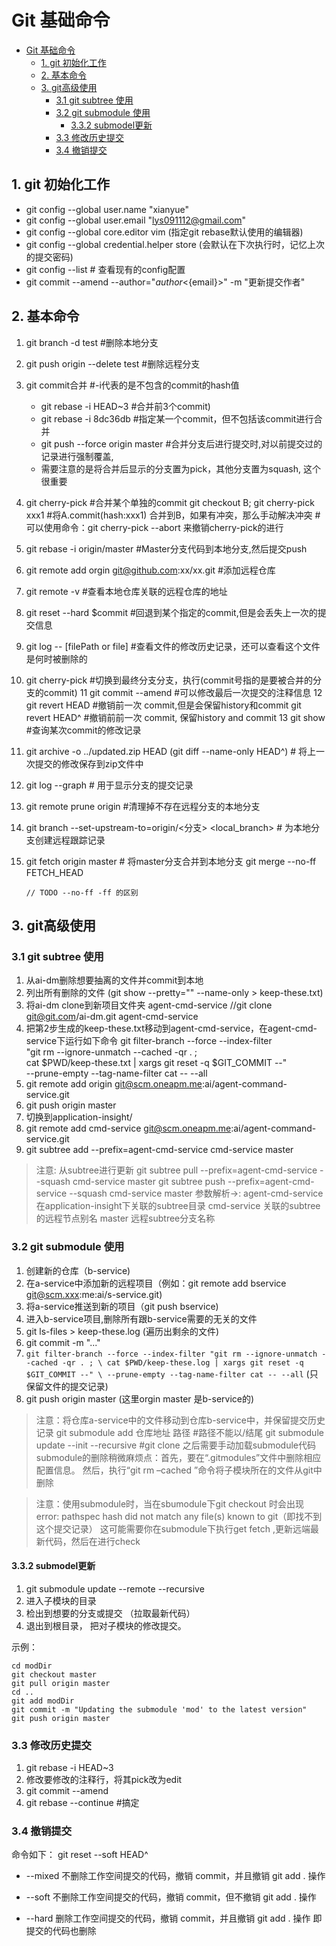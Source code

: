 
# Git 基础命令


<!-- @import "[TOC]" {cmd="toc" depthFrom=1 depthTo=6 orderedList=false} -->

<!-- code_chunk_output -->

- [Git 基础命令](#git-基础命令)
  - [1. git 初始化工作](#1-git-初始化工作)
  - [2. 基本命令](#2-基本命令)
  - [3. git高级使用](#3-git高级使用)
    - [3.1 git subtree 使用](#31-git-subtree-使用)
    - [3.2 git submodule 使用](#32-git-submodule-使用)
      - [3.3.2 submodel更新](#332-submodel更新)
    - [3.3 修改历史提交](#33-修改历史提交)
    - [3.4 撤销提交](#34-撤销提交)

<!-- /code_chunk_output -->



## 1. git 初始化工作

* git config --global user.name "xianyue"
* git config --global user.email "lys091112@gmail.com"
* git config --global core.editor vim  (指定git rebase默认使用的编辑器)
* git config --global credential.helper store (会默认在下次执行时，记忆上次的提交密码)
* git config --list  # 查看现有的config配置
* git commit --amend --author="${author} <${email}>" -m "更新提交作者"

## 2. 基本命令

1.  git branch -d test                       #删除本地分支 
2.  git push origin --delete test            #删除远程分支
3.  git commit合并                           #-i代表的是不包含的commit的hash值
     - git rebase -i HEAD~3                  #合并前3个commit)
     - git rebase -i 8dc36db                 #指定某一个commit，但不包括该commit进行合并
     - git push --force origin master        #合并分支后进行提交时,对以前提交过的记录进行强制覆盖,
     - 需要注意的是将合并后显示的分支置为pick，其他分支置为squash, 这个很重要
4.  git cherry-pick                          #合并某个单独的commit
     git checkout B; git cherry-pick xxx1    #将A.commit(hash:xxx1) 合并到B，如果有冲突，那么手动解决冲突
                                             #可以使用命令：git cherry-pick --abort 来撤销cherry-pick的进行
5.  git rebase -i origin/master              #Master分支代码到本地分支,然后提交push
6.  git remote add orgin git@github.com:xx/xx.git  #添加远程仓库
7.  git remote -v                            #查看本地仓库关联的远程仓库的地址
8.  git reset --hard $commit                 #回退到某个指定的commit,但是会丢失上一次的提交信息
9.  git log -- [filePath or file]            #查看文件的修改历史记录，还可以查看这个文件是何时被删除的
10. git cherry-pick <commit>                 #切换到最终分支分支，执行(commit号指的是要被合并的分支的commit)
11  git commit --amend                       #可以修改最后一次提交的注释信息
12  git revert HEAD                          #撤销前一次 commit,但是会保留history和commit
    git revert HEAD^                         #撤销前前一次 commit, 保留history and commit 
13  git show <commit>                        #查询某次commit的修改记录

14. git archive -o ../updated.zip HEAD (git diff --name-only HEAD^)  # 将上一次提交的修改保存到zip文件中

15. git log --graph  # 用于显示分支的提交记录

16. git remote prune origin  #清理掉不存在远程分支的本地分支

17. git branch --set-upstream-to=origin/<分支> <local_branch>  # 为本地分支创建远程跟踪记录

18. git fetch origin master   # 将master分支合并到本地分支
        git merge --no-ff FETCH_HEAD


        // TODO --no-ff -ff 的区别


## 3. git高级使用

### 3.1 git subtree 使用

1. 从ai-dm删除想要抽离的文件并commit到本地
2. 列出所有删除的文件 (git show --pretty="" --name-only <SHA1> > keep-these.txt)
3. 将ai-dm clone到新项目文件夹 agent-cmd-service //git clone git@git.com/ai-dm.git agent-cmd-service
4. 把第2步生成的keep-these.txt移动到agent-cmd-service，在agent-cmd-service下运行如下命令
    git filter-branch --force --index-filter \
    "git rm --ignore-unmatch --cached -qr . ; \
    cat $PWD/keep-these.txt | xargs git reset -q $GIT_COMMIT --" \
    --prune-empty --tag-name-filter cat -- --all
5. git remote add origin git@scm.oneapm.me:ai/agent-command-service.git
6. git push origin master
7. 切换到application-insight/
8. git remote add cmd-service git@scm.oneapm.me:ai/agent-command-service.git
9. git subtree add --prefix=agent-cmd-service cmd-service master

> 注意: 从subtree进行更新
> git subtree pull --prefix=agent-cmd-service --squash cmd-service master
> git subtree push --prefix=agent-cmd-service --squash cmd-service master
> 参数解析->: agent-cmd-service 在application-insight下关联的subtree目录 cmd-service 关联的subtree的远程节点别名 master 远程subtree分支名称

### 3.2 git submodule 使用

1. 创建新的仓库（b-service)
2. 在a-service中添加新的远程项目（例如：git remote add bservice git@scm.xxx:me:ai/s-service.git) 
3. 将a-service推送到新的项目（git push bservice)
4. 进入b-service项目,删除所有跟b-service需要的无关的文件
5. git ls-files > keep-these.log (遍历出剩余的文件)
6. git commit -m "..."
7. ``git filter-branch --force --index-filter "git rm --ignore-unmatch --cached -qr . ; \
   cat $PWD/keep-these.log | xargs git reset -q $GIT_COMMIT --" \
   --prune-empty --tag-name-filter cat -- --all`` (只保留文件的提交记录)
8. git push origin master (这里orgin master 是b-service的)
>注意：将仓库a-service中的文件移动到仓库b-service中，并保留提交历史记录
>git submodule add 仓库地址 路径  #路径不能以/结尾
>git submodule update --init --recursive  #git clone 之后需要手动加载submodule代码
>submodule的删除稍微麻烦点：首先，要在“.gitmodules”文件中删除相应配置信息。
>   然后，执行“git rm –cached ”命令将子模块所在的文件从git中删除

>   注意：使用submodule时，当在sbumodule下git checkout <HASH1>时会出现error: pathspec hash did not match any file(s) known to git（即找不到这个提交记录）
>         这可能需要你在submodule下执行get fetch ,更新远端最新代码，然后在进行check

#### 3.3.2 submodel更新

1. git submodule update --remote --recursive
2. 进入子模块的目录
3. 检出到想要的分支或提交
 （拉取最新代码）
4. 退出到根目录， 把对子模块的修改提交。

示例：
```
cd modDir
git checkout master
git pull origin master
cd ..
git add modDir
git commit -m "Updating the submodule 'mod' to the latest version"
git push origin master
```

### 3.3 修改历史提交

1. git rebase -i HEAD~3
2. 修改要修改的注释行，将其pick改为edit
3. git commit --amend
4. git rebase --continue #搞定

### 3.4 撤销提交

命令如下： git reset --soft HEAD^
- --mixed
    不删除工作空间提交的代码，撤销 commit，并且撤销 git add . 操作

- --soft
    不删除工作空间提交的代码，撤销 commit，但不撤销 git add . 操作

- --hard
    删除工作空间提交的代码，撤销 commit，并且撤销 git add . 操作 即提交的代码也删除

